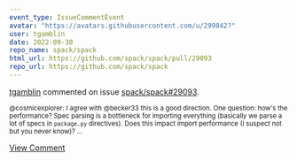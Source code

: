 ```yaml
---
event_type: IssueCommentEvent
avatar: "https://avatars.githubusercontent.com/u/299842?"
user: tgamblin
date: 2022-09-30
repo_name: spack/spack
html_url: https://github.com/spack/spack/pull/29093
repo_url: https://github.com/spack/spack
---
```


<a href='https://github.com/tgamblin' target='_blank'>tgamblin</a> commented on issue <a href='https://github.com/spack/spack/pull/29093' target='_blank'>spack/spack#29093</a>.

<small>@cosmicexplorer: I agree with @becker33 this is a good direction.  One question: how's the performance?  Spec parsing is a bottleneck for importing everything (basically we parse a lot of specs in `package.py` directives).  Does this impact import performance (I suspect not but you never know)?...</small>

<a href='https://github.com/spack/spack/pull/29093' target='_blank'>View Comment</a>